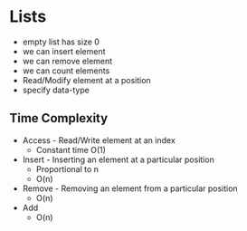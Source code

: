 # Lists

-   empty list has size 0
-   we can insert element
-   we can remove element
-   we can count elements
-   Read/Modify element at a position
-   specify data-type

## Time Complexity

-   Access - Read/Write element at an index
    -   Constant time O(1)
-   Insert - Inserting an element at a particular position
    -   Proportional to n
    -   O(n)
-   Remove - Removing an element from a particular position
    -   O(n)
-   Add
    -   O(n)
